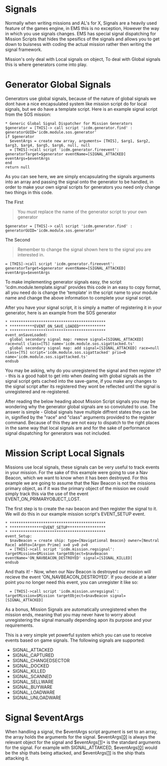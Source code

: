 # Signals #

Normally when writing missions and AL's for X, Signals are a heavily used feature of the games engine, in EMS this is no exception, However the way in which you use signals changes. EMS has special signal dispatching for Mission Scripts that hides the spesifics of the signals and allows you to get down to buisness with coding the actual mission rather then writing the signal framework.

Mission's only deal with Local signals on object, To deal with Global signals this is where generators come into play.

# Generator Global Signals #
Generators use global signals, because of the nature of global signals we dont have a nice encapsulated system like mission script do for local signals, but we do have a template script. Here is an example signal script from the SOS mission:

```
* Generic Global Signal Dispatcher for Mission Generators
$generator = [THIS]-> call script 'icdm.generator.find' : generatorGUID='icdm.module.sos.generator'
if $generator
  $eventArgs = create new array, arguments= [THIS], $arg1, $arg2, $arg3, $arg4, $arg5, $arg6, null, null
  = [THIS]->call script 'icdm.generator.fireevent': generatorTarget=$generator eventName=[SIGNAL_ATTACKED] eventArgs=$eventArgs
end
return null
```

As you can see here, we are simply encapsulating the signals arguments into an array and passing the signal onto the generator to be handled, in order to make your own signal scripts for generators you need only change two things in this code.

The First
> You must replace the name of the generator script to your own generator
```
$generator = [THIS]-> call script 'icdm.generator.find' : generatorGUID='icdm.module.sos.generator'
```


The Second
> Remember to change the signal shown here to the signal you are interested in.
```
= [THIS]->call script 'icdm.generator.fireevent': generatorTarget=$generator eventName=[SIGNAL_ATTACKED] eventArgs=$eventArgs
```

To make implementing generator signals easy, the script 'icdm.module.template.signal' provides this code in an easy to copy format, all you need do is change the 'template' in the script name to your module name and change the above information to complete your signal script.

After you have your signal script, it is simply a matter of registering it in your generator, here is an example from the SOS generator
```
* *******************************************
* ***********EVENT_ON_SAVE_LOADED************
* *******************************************
event_onSaveLoaded:
  global secondary signal map: remove signal=[SIGNAL_ATTACKED] race=null class=[TS] name='icdm.module.sos.sigattacked.ts'
  global secondary signal map: add signal=[SIGNAL_ATTACKED] race=null class=[TS] script='icdm.module.sos.sigattacked' prio=0 name='icdm.module.sos.sigattacked.ts'
endsub
```

You may be asking, why do you unregistered the signal and then register it? - this is a good habit to get into when dealing with global signals as the signal script gets cached into the save-game, if you make any changes to the signal script after its registered they wont be reflected until the signal is unregistered and re-registered.

After reading the below heading about Mission Script signals you may be wondering why the generator global signals are so convoluted to use. The answer is simple - Global signals have multiple diffrent states they can be in, signified by the "race" and "class" arguments provided to the register command. Because of this they are not easy to dispatch to the right places in the same way that local signals are and for the sake of performance signal dispatching for generators was not included.

# Mission Script Local Signals #

Missions use local signals, these signals can be very useful to track events in your mission. For the sake of this example were going to use a Nav Beacon, which we want to know when it has been destroyed. For this example we are going to assume that the Nav Beacon is not the missions primary object, as if it was the primary object of the mission we could simply track this via the use of the event EVENT\_ON\_PRIMARYOBJECT\_LOST.

The first step is to create the nav beacon and then register the signal to it. We will do this in our example mission script's EVENT\_SETUP event.
```
* *******************************************
* ***************EVENT_SETUP*****************
* *******************************************
event_Setup:
  $navBeacon = create ship: type=[Navigational Beacon} owner=[Neutral Race] addto=[Argon Prime] x=0 y=0 z=0
  = [THIS]->call script 'icdm.mission.regsignal': targetMission=$Mission targetObject=$navBeacon eventName='ON_NAVBEACON_DESTROYED' signal=[SIGNAL_KILLED]
endsub
```

And thats it! - Now, when our Nav Beacon is destroyed our mission will recieve the event 'ON\_NAVBEACON\_DESTROYED'. If you decide at a later point you no longer need this event, you can unregister it like so:

```
  = [THIS]->call script 'icdm.mission.unregsignal': targetMission=$Mission targetObject=$navBeacon signal=[SIGNAL_ATTACKED]
```

As a bonus, Mission Signals are automatically unregistered when the mission ends, meaning that you may never have to worry about unregistering the signal manually depending apon its purpose and your requirements.

This is a very simple yet powerful system which you can use to receive events based on game signals. The following signals are supported:

  * SIGNAL\_ATTACKED
  * SIGNAL\_CAPTURED
  * SIGNAL\_CHANGEDSECTOR
  * SIGNAL\_DOCKED
  * SIGNAL\_KILLED
  * SIGNAL\_SCANNED
  * SIGNAL\_SELLWARE
  * SIGNAL\_BUYWARE
  * SIGNAL\_LOADWARE
  * SIGNAL\_UNLOADWARE

# Signal $eventArgs #

When handling a signal, the $eventArgs script argument is set to an array, the array holds the arguments for the signal. $eventArgs[[0](0.md)] is always the relevant object for the signal and $eventArgs[[1](1.md)]+ is the standard arguments for the signal. For example with SIGNAL\_ATTAKCED, $eventArgs[[0](0.md)] would be the ship thats being attacked, and $eventArgs[[1](1.md)] is the ship thats attacking it.